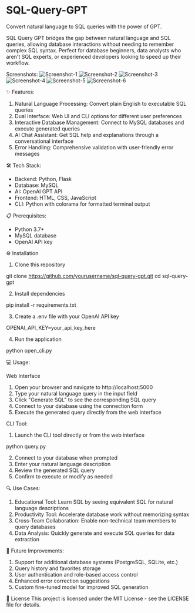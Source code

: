 # SQL-Query-GPT
Convert natural language to SQL queries with the power of GPT.

SQL Query GPT bridges the gap between natural language and SQL queries, allowing database interactions without needing to remember complex SQL syntax. Perfect for database beginners, data analysts who aren't SQL experts, or experienced developers looking to speed up their workflow.

Screenshots:
![Screenshot-1](https://github.com/user-attachments/assets/4a0297ef-e6ef-4805-be81-c0ec6af8229a)
![Screenshot-2](https://github.com/user-attachments/assets/38017c15-869a-4b3b-9ef0-3c340d55b336)
![Screenshot-3](https://github.com/user-attachments/assets/30a46288-81db-49d5-99ba-38fb9381f3d0)
![Screenshot-4](https://github.com/user-attachments/assets/2f9562d2-2555-4e6c-b25d-f72727ba3ac6)
![Screenshot-5](https://github.com/user-attachments/assets/dd95d227-cc17-4748-b4b2-30865cb7c21f)
![Screenshot-6](https://github.com/user-attachments/assets/abb71783-9fae-453e-b0f8-0ec38ce297a6)



✨ Features:
1. Natural Language Processing: Convert plain English to executable SQL queries
2. Dual Interface: Web UI and CLI options for different user preferences
3. Interactive Database Management: Connect to MySQL databases and execute generated queries
4. AI Chat Assistant: Get SQL help and explanations through a conversational interface
5. Error Handling: Comprehensive validation with user-friendly error messages

🛠️ Tech Stack:
- Backend: Python, Flask
- Database: MySQL
- AI: OpenAI GPT API
- Frontend: HTML, CSS, JavaScript
- CLI: Python with colorama for formatted terminal output

📋 Prerequisites:
- Python 3.7+
- MySQL database
- OpenAI API key

⚙️ Installation
1. Clone this repository

  git clone https://github.com/yourusername/sql-query-gpt.git
  cd sql-query-gpt

2. Install dependencies

  pip install -r requirements.txt

3. Create a .env file with your OpenAI API key

  OPENAI_API_KEY=your_api_key_here

4. Run the application

  python open_cli.py

💻 Usage:

Web Interface
1. Open your browser and navigate to http://localhost:5000
2. Type your natural language query in the input field
3. Click "Generate SQL" to see the corresponding SQL query
4. Connect to your database using the connection form
5. Execute the generated query directly from the web interface

CLI Tool:
1. Launch the CLI tool directly or from the web interface

  python query.py

2. Connect to your database when prompted
3. Enter your natural language description
4. Review the generated SQL query
5. Confirm to execute or modify as needed

🔍 Use Cases:
1. Educational Tool: Learn SQL by seeing equivalent SQL for natural language descriptions
2. Productivity Tool: Accelerate database work without memorizing syntax
3. Cross-Team Collaboration: Enable non-technical team members to query databases
4. Data Analysis: Quickly generate and execute SQL queries for data extraction

🚀 Future Improvements:
 1. Support for additional database systems (PostgreSQL, SQLite, etc.)
 2. Query history and favorites storage
 3. User authentication and role-based access control
 4. Enhanced error correction suggestions
 5. Custom fine-tuned model for improved SQL generation

📄 License
This project is licensed under the MIT License - see the LICENSE file for details.
